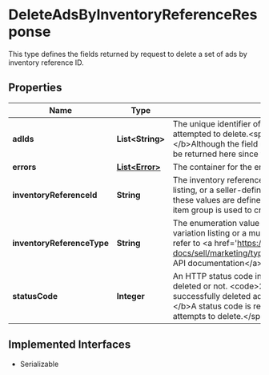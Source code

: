 

# DeleteAdsByInventoryReferenceResponse

This type defines the fields returned by request to delete a set of ads by inventory reference ID.
## Properties

Name | Type | Description | Notes
------------ | ------------- | ------------- | -------------
**adIds** | **List&lt;String&gt;** | The unique identifier of the ad that was deleted, or the ad that the seller attempted to delete.&lt;span class&#x3D;\&quot;tablenote\&quot;&gt;&lt;b&gt;Note:&lt;/b&gt;Although the field name is plural and it is an array, only one ad ID will be returned here since there can be only one ad per listing.&lt;/span&gt; |  [optional]
**errors** | [**List&lt;Error&gt;**](Error.md) | The container for the errors associated with the request. |  [optional]
**inventoryReferenceId** | **String** | The inventory reference ID is a seller-defined SKU value for a single-item listing, or a seller-defined identifier for an inventory item group. Both of these values are defined when using the Inventory API, and an inventory item group is used to create a multiple-variation listing. |  [optional]
**inventoryReferenceType** | **String** | The enumeration value returned here indicates if the ad was for a single-variation listing or a multiple-variation listing. For implementation help, refer to &lt;a href&#x3D;&#39;https://developer.ebay.com/api-docs/sell/marketing/types/pls:InventoryReferenceTypeEnum&#39;&gt;eBay API documentation&lt;/a&gt; |  [optional]
**statusCode** | **Integer** | An HTTP status code indicating if the corresponding ad was successfully deleted or not. &lt;code&gt;200 Successful&lt;/code&gt; should be returned for successfully deleted ads. &lt;span class&#x3D;\&quot;tablenote\&quot;&gt;&lt;b&gt;Note:&lt;/b&gt;A status code is returned for each ad that the seller deletes, or attempts to delete.&lt;/span&gt; |  [optional]


## Implemented Interfaces

* Serializable


